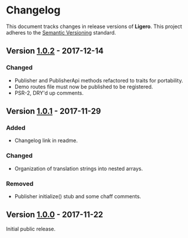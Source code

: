 # Changelog

This document tracks changes in release versions of **Ligero**. This project adheres to the [Semantic Versioning](http://semver.org/spec/v2.0.0.html) standard.


## Version [1.0.2](https://github.com/viewflex/ligero/tree/1.0.2) - 2017-12-14

### Changed

- Publisher and PublisherApi methods refactored to traits for portability.
- Demo routes file must now be published to be registered.
- PSR-2, DRY'd up comments.

## Version [1.0.1](https://github.com/viewflex/ligero/tree/1.0.1) - 2017-11-29

### Added

- Changelog link in readme.

### Changed

- Organization of translation strings into nested arrays.

### Removed

- Publisher initialize() stub and some chaff comments.


## Version [1.0.0](https://github.com/viewflex/ligero/tree/1.0) - 2017-11-22

Initial public release.